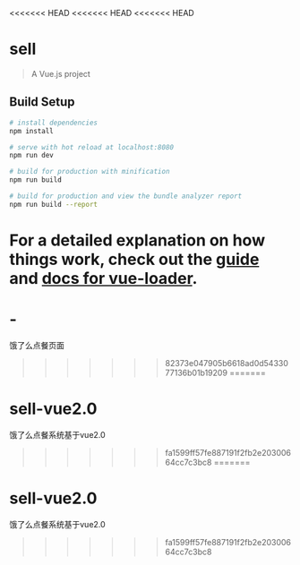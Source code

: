 <<<<<<< HEAD
<<<<<<< HEAD
<<<<<<< HEAD
# sell

> A Vue.js project

## Build Setup

``` bash
# install dependencies
npm install

# serve with hot reload at localhost:8080
npm run dev

# build for production with minification
npm run build

# build for production and view the bundle analyzer report
npm run build --report
```

For a detailed explanation on how things work, check out the [guide](http://vuejs-templates.github.io/webpack/) and [docs for vue-loader](http://vuejs.github.io/vue-loader).
=======
# -
饿了么点餐页面
>>>>>>> 82373e047905b6618ad0d5433077136b01b19209
=======
# sell-vue2.0
饿了么点餐系统基于vue2.0
>>>>>>> fa1599ff57fe887191f2fb2e20300664cc7c3bc8
=======
# sell-vue2.0
饿了么点餐系统基于vue2.0
>>>>>>> fa1599ff57fe887191f2fb2e20300664cc7c3bc8

